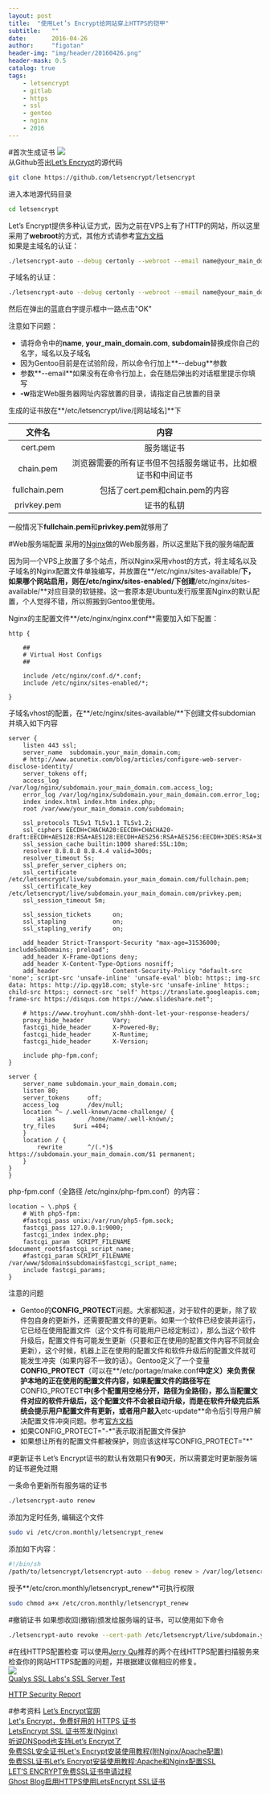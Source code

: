 ```yaml
---
layout: post
title:  "使用Let’s Encrypt给网站穿上HTTPS的铠甲"
subtitle:   ""
date:       2016-04-26
author:     "figotan"
header-img: "img/header/20160426.png"
header-mask: 0.5
catalog: true
tags:
    - letsencrypt
    - gitlab
    - https
    - ssl
    - gentoo
    - nginx
    - 2016
---
```


#首次生成证书
![](https://letsencrypt.org/images/letsencrypt-logo-horizontal.svg)  
从Github签出[Let’s Encrypt](https://github.com/letsencrypt/letsencrypt)的源代码

```bash
git clone https://github.com/letsencrypt/letsencrypt
```

进入本地源代码目录

```bash
cd letsencrypt
```

Let’s Encrypt提供多种认证方式，因为之前在VPS上有了HTTP的网站，所以这里采用了**webroot**的方式，其他方式请参考[官方文档](https://letsencrypt.readthedocs.org/en/latest/using.html#plugins)  
如果是主域名的认证：

```bash
./letsencrypt-auto --debug certonly --webroot --email name@your_main_domain.com -d www.your_main_domain.com -d your_main_domain.com -w /var/www/your_main_domain.com
```

子域名的认证：

```bash
./letsencrypt-auto --debug certonly --webroot --email name@your_main_domain.com -d subdomain.your_main_domain.com -w /var/www/your_main_domain.com/subdomain
```

然后在弹出的蓝底白字提示框中一路点击"OK"

注意如下问题：

* 请将命令中的**name**, **your_main_domain.com**, **subdomain**替换成你自己的名字，域名以及子域名  
* 因为Gentoo目前是在试验阶段，所以命令行加上**--debug**参数
* 参数**--email**如果没有在命令行加上，会在随后弹出的对话框里提示你填写
* **-w**指定Web服务器网址内容放置的目录，请指定自己放置的目录

生成的证书放在**/etc/letsencrypt/live/[网站域名]**下  

| 文件名     | 内容             | 
|:-------------:|:----------------------------------:|
| cert.pem      | 服务端证书       |
| chain.pem     | 浏览器需要的所有证书但不包括服务端证书，比如根证书和中间证书           |
| fullchain.pem | 包括了cert.pem和chain.pem的内容 |
| privkey.pem   | 证书的私钥|

一般情况下**fullchain.pem**和**privkey.pem**就够用了

#Web服务端配置
采用的[Nginx](http://nginx.org)做的Web服务器，所以这里贴下我的服务端配置

因为同一个VPS上放置了多个站点，所以Nginx采用vhost的方式，将主域名以及子域名的Nginx配置文件单独编写，并放置在**/etc/nginx/sites-available/**下，如果哪个网站启用，则在/etc/nginx/sites-enabled/下创建**/etc/nginx/sites-available/**对应目录的软链接。这一套原本是Ubuntu发行版里面Nginx的默认配置，个人觉得不错，所以照搬到Gentoo里使用。

Nginx的主配置文件**/etc/nginx/nginx.conf**需要加入如下配置：

``` nginx
http {
    
    ##
    # Virtual Host Configs
    ##

    include /etc/nginx/conf.d/*.conf;
    include /etc/nginx/sites-enabled/*;

}
```

子域名vhost的配置，在**/etc/nginx/sites-available/**下创建文件subdomian并填入如下内容

``` nginx
server {
    listen 443 ssl;
    server_name  subdomain.your_main_domain.com;
    # http://www.acunetix.com/blog/articles/configure-web-server-disclose-identity/
    server_tokens off;
    access_log /var/log/nginx/subdomain.your_main_domain.com.access_log;
    error_log /var/log/nginx/subdomain.your_main_domain.com.error_log;
    index index.html index.htm index.php;
    root /var/www/your_main_domain.com/subdomain;

    ssl_protocols TLSv1 TLSv1.1 TLSv1.2;
    ssl_ciphers EECDH+CHACHA20:EECDH+CHACHA20-draft:EECDH+AES128:RSA+AES128:EECDH+AES256:RSA+AES256:EECDH+3DES:RSA+3DES:!MD5;
    ssl_session_cache builtin:1000 shared:SSL:10m;
    resolver 8.8.8.8 8.8.4.4 valid=300s;
    resolver_timeout 5s;
    ssl_prefer_server_ciphers on;
    ssl_certificate /etc/letsencrypt/live/subdomain.your_main_domain.com/fullchain.pem;
    ssl_certificate_key /etc/letsencrypt/live/subdomain.your_main_domain.com/privkey.pem;
    ssl_session_timeout 5m;

    ssl_session_tickets      on;
    ssl_stapling             on;
    ssl_stapling_verify      on;

    add_header Strict-Transport-Security "max-age=31536000; includeSubDomains; preload";
    add_header X-Frame-Options deny;
    add_header X-Content-Type-Options nosniff;
    add_header               Content-Security-Policy "default-src 'none'; script-src 'unsafe-inline' 'unsafe-eval' blob: https:; img-src data: https: http://ip.qgy18.com; style-src 'unsafe-inline' https:; child-src https:; connect-src 'self' https://translate.googleapis.com; frame-src https://disqus.com https://www.slideshare.net";

    # https://www.troyhunt.com/shhh-dont-let-your-response-headers/
    proxy_hide_header        Vary;
    fastcgi_hide_header      X-Powered-By;
    fastcgi_hide_header      X-Runtime;
    fastcgi_hide_header      X-Version;

    include php-fpm.conf;
}

server {
    server_name subdomain.your_main_domain.com;
    listen 80;
    server_tokens     off;
    access_log        /dev/null;
    location ^~ /.well-known/acme-challenge/ {
        alias         /home/name/.well-known/;
	try_files     $uri =404;
    }
    location / {
        rewrite       ^/(.*)$ https://subdomain.your_main_domain.com/$1 permanent;
    }
}
}
```

php-fpm.conf（全路径 /etc/nginx/php-fpm.conf）的内容：

``` nginx
location ~ \.php$ {
    # With php5-fpm:
    #fastcgi_pass unix:/var/run/php5-fpm.sock;
    fastcgi_pass 127.0.0.1:9000;
    fastcgi_index index.php;
    fastcgi_param  SCRIPT_FILENAME    $document_root$fastcgi_script_name;
    #fastcgi_param SCRIPT_FILENAME /var/www/$domain$subdomain$fastcgi_script_name;
    include fastcgi_params;
}
```

注意的问题

* Gentoo的**CONFIG_PROTECT**问题。大家都知道，对于软件的更新，除了软件包自身的更新外，还需要配置文件的更新。如果一个软件已经安装并运行，它已经在使用配置文件（这个文件有可能用户已经定制过），那么当这个软件升级后，配置文件有可能发生更新（只要和正在使用的配置文件内容不同就会更新），这个时候，机器上正在使用的配置文件和软件升级后的配置文件就可能发生冲突（如果内容不一致的话）。Gentoo定义了一个变量**CONFIG_PROTECT**（可以在**/etc/portage/make.conf**中定义）来负责保护本地的正在使用的配置文件内容，如果配置文件的路径写在**CONFIG_PROTECT**中(多个配置用空格分开，路径为全路径)，那么当配置文件对应的软件升级后，这个配置文件不会被自动升级，而是在软件升级完后系统会提示用户配置文件有更新，或者用户敲入**etc-update**命令后引导用户解决配置文件冲突问题。参考[官方文档](https://wiki.gentoo.org/wiki/CONFIG_PROTECT)
* 如果CONFIG_PROTECT="-*"表示取消配置文件保护
* 如果想让所有的配置文件都被保护，则应该这样写CONFIG_PROTECT="*"

#更新证书
Let’s Encrypt证书的默认有效期只有**90**天，所以需要定时更新服务端的证书避免过期

一条命令更新所有服务端的证书

```bash
./letsencrypt-auto renew
```

添加为定时任务, 编辑这个文件

```bash
sudo vi /etc/cron.monthly/letsencrypt_renew
```

添加如下内容：

```bash
#!/bin/sh
/path/to/letsencrypt/letsencrypt-auto --debug renew > /var/log/letsencrypt/renew.log 2>&1
```

授予**/etc/cron.monthly/letsencrypt_renew**可执行权限

```bash
sudo chmod a+x /etc/cron.monthly/letsencrypt_renew
```

#撤销证书
如果想收回(撤销)颁发给服务端的证书，可以使用如下命令

```bash
./letsencrypt-auto revoke --cert-path /etc/letsencrypt/live/subdomain.your_main_domain.com/cert.pem
```

#在线HTTPS配置检查
可以使用[Jerry Qu](https://imququ.com)推荐的两个在线HTTPS配置扫描服务来检查你的网站HTTPS配置的问题，并根据建议做相应的修复。  
![](https://ssllabs.com/images/qualys-ssl-labs-logo.png)  
[Qualys SSL Labs's SSL Server Test](https://www.ssllabs.com/ssltest/index.html)  

[HTTP Security Report](https://httpsecurityreport.com)  

#参考资料
[Let’s Encrypt官网](https://letsencrypt.org/)  
[Let's Encrypt，免费好用的 HTTPS 证书](https://imququ.com/post/letsencrypt-certificate.html)  
[LetsEncrypt SSL 证书签发(Nginx)](https://ixiaozhi.com/lets-encrypt-ssl-use-on-nginx/)  
[听说DNSpod也支持Let’s Encrypt了](https://www.qianduan.net/qie-huan-dao-lets-encryptmian-fei-zheng-shu/)  
[免费SSL安全证书Let's Encrypt安装使用教程(附Nginx/Apache配置)](http://www.vpser.net/build/letsencrypt-free-ssl.html)  
[免费SSL证书Let’s Encrypt安装使用教程:Apache和Nginx配置SSL](http://www.freehao123.com/lets-encrypt/)  
[LET’S ENCRYPT免费SSL证书申请过程](http://www.cmsky.com/lets-encrypt-ssl/)  
[Ghost Blog启用HTTPS使用LetsEncrypt SSL证书](https://yuan.ga/ghost-blog-enable-https-use-letsencrypt-ssl-certificates/)  